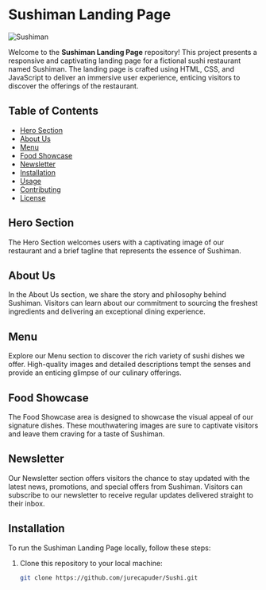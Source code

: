 # Sushiman Landing Page

![Sushiman](https://github.com/jurecapuder/Sushi/assets/127134124/82a76996-e4c8-4b4f-8b5c-17b19a1ca31b)

Welcome to the **Sushiman Landing Page** repository! This project presents a responsive and captivating landing page for a fictional sushi restaurant named Sushiman. The landing page is crafted using HTML, CSS, and JavaScript to deliver an immersive user experience, enticing visitors to discover the offerings of the restaurant.

## Table of Contents

- [Hero Section](#hero-section)
- [About Us](#about-us)
- [Menu](#menu)
- [Food Showcase](#food-showcase)
- [Newsletter](#newsletter)
- [Installation](#installation)
- [Usage](#usage)
- [Contributing](#contributing)
- [License](#license)

## Hero Section

The Hero Section welcomes users with a captivating image of our restaurant and a brief tagline that represents the essence of Sushiman.

## About Us

In the About Us section, we share the story and philosophy behind Sushiman. Visitors can learn about our commitment to sourcing the freshest ingredients and delivering an exceptional dining experience.

## Menu

Explore our Menu section to discover the rich variety of sushi dishes we offer. High-quality images and detailed descriptions tempt the senses and provide an enticing glimpse of our culinary offerings.

## Food Showcase

The Food Showcase area is designed to showcase the visual appeal of our signature dishes. These mouthwatering images are sure to captivate visitors and leave them craving for a taste of Sushiman.

## Newsletter

Our Newsletter section offers visitors the chance to stay updated with the latest news, promotions, and special offers from Sushiman. Visitors can subscribe to our newsletter to receive regular updates delivered straight to their inbox.

## Installation

To run the Sushiman Landing Page locally, follow these steps:

1. Clone this repository to your local machine:

   ```bash
   git clone https://github.com/jurecapuder/Sushi.git

